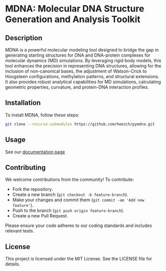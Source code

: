 # MDNA: Molecular DNA Structure Generation and Analysis Toolkit

## Description
MDNA is a powerful molecular modeling tool designed to bridge the gap in generating starting structures for DNA and DNA-protein complexes for molecular dynamics (MD) simulations. By leveraging rigid body models, this tool enhances the precision in representing DNA structures, allowing for the inclusion of non-canonical bases, the adjustment of Watson-Crick to Hoogsteen configurations, methylation patterns, and structural extensions. It also provides robust analytical capabilities for MD simulations, calculating geometric properties, curvature, and protein-DNA interaction profiles.

## Installation
To install MDNA, follow these steps:
```bash
git clone --recurse-submodules https://github.com/heezch/pymdna.git
```

## Usage

See our [documentation page](https://heezch.github.io/pymdna/)

## Contributing

We welcome contributions from the community! To contribute:

- Fork the repository.
- Create a new branch (`git checkout -b feature-branch`).
- Make your changes and commit them (`git commit -am 'Add new feature'`).
- Push to the branch (`git push origin feature-branch`).
- Create a new Pull Request.

Please ensure your code adheres to our coding standards and includes relevant tests.


## License

This project is licensed under the MIT License. See the LICENSE file for details.
